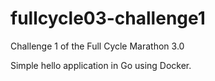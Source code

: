 # fullcycle03-challenge1

Challenge 1 of the Full Cycle Marathon 3.0

Simple hello application in Go using Docker.
